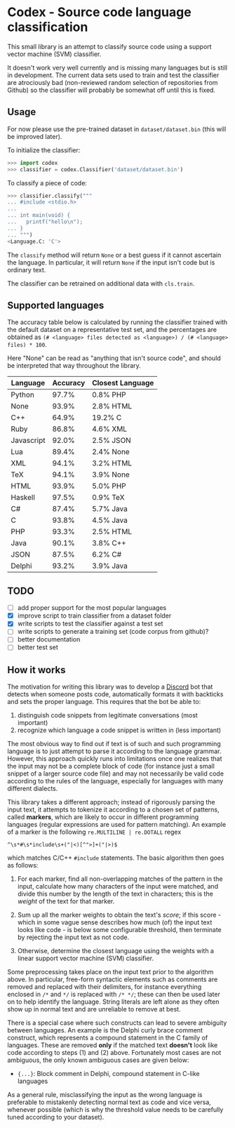 Codex - Source code language classification
===========================================

This small library is an attempt to classify source code using a support vector machine (SVM) classifier.

It doesn't work very well currently and is missing many languages but is still in development. The current data sets used to train and test the classifier are atrociously bad (non-reviewed random selection of repositories from Github) so the classifier will probably be somewhat off until this is fixed.

Usage
-----

For now please use the pre-trained dataset in `dataset/dataset.bin` (this will be improved later).


To initialize the classifier:

```python
>>> import codex
>>> classifier = codex.Classifier('dataset/dataset.bin')
```

To classify a piece of code:

```python
>>> classifier.classify("""
... #include <stdio.h>
... 
... int main(void) {
...   printf("hello\n");
... }
... """)
<Language.C: 'C'>
```

The `classify` method will return `None` or a best guess if it cannot ascertain the language. In particular, it will return `None` if the input isn't code but is ordinary text.

The classifier can be retrained on additional data with `cls.train`.

Supported languages
-------------------

The accuracy table below is calculated by running the classifier trained with the default dataset on a representative test set, and the percentages are obtained as `(# <language> files detected as <language>) / (# <language> files) * 100`.

Here "None" can be read as "anything that isn't source code", and should be interpreted that way throughout the library.

| Language           | Accuracy | Closest Language   |
| ------------------ | -------- | ------------------ |
| Python             |   97.7%  |  0.8% PHP          |
| None               |   93.9%  |  2.8% HTML         |
| C++                |   64.9%  | 19.2% C            |
| Ruby               |   86.8%  |  4.6% XML          |
| Javascript         |   92.0%  |  2.5% JSON         |
| Lua                |   89.4%  |  2.4% None         |
| XML                |   94.1%  |  3.2% HTML         |
| TeX                |   94.1%  |  3.9% None         |
| HTML               |   93.9%  |  5.0% PHP          |
| Haskell            |   97.5%  |  0.9% TeX          |
| C#                 |   87.4%  |  5.7% Java         |
| C                  |   93.8%  |  4.5% Java         |
| PHP                |   93.3%  |  2.5% HTML         |
| Java               |   90.1%  |  3.8% C++          |
| JSON               |   87.5%  |  6.2% C#           |
| Delphi             |   93.2%  |  3.9% Java         |

TODO
----

- [ ] add proper support for the most popular languages
- [x] improve script to train classifier from a dataset folder
- [x] write scripts to test the classifier against a test set
- [ ] write scripts to generate a training set (code corpus from github)?
- [ ] better documentation
- [ ] better test set

How it works
------------

The motivation for writing this library was to develop a [Discord](https://discordapp.com/) bot that detects when someone posts code, automatically formats it with backticks and sets the proper language. This requires that the bot be able to:

  1. distinguish code snippets from legitimate conversations (most important)
  2. recognize which language a code snippet is written in (less important)

The most obvious way to find out if text is of such and such programming language is to just attempt to parse it according to the language grammar. However, this approach quickly runs into limitations once one realizes that the input may not be a complete block of code (for instance just a small snippet of a larger source code file) and may not necessarily be valid code according to the rules of the language, especially for languages with many different dialects.

This library takes a different approach; instead of rigorously parsing the input text, it attempts to tokenize it according to a chosen set of patterns, called **markers**, which are likely to occur in different programming languages (regular expressions are used for pattern matching). An example of a marker is the following `re.MULTILINE | re.DOTALL` regex

```
^\s*#\s*include\s+("|<)[^">]+("|>)$
```

which matches C/C++ `#include` statements. The basic algorithm then goes as follows:

1) For each marker, find all non-overlapping matches of the pattern in the input, calculate how many characters of the input were matched, and divide this number by the length of the text in characters; this is the *weight* of the text for that marker.

2) Sum up all the marker weights to obtain the text's *score*; if this score - which in some vague sense describes how much (of) the input text looks like code - is below some configurable threshold, then terminate by rejecting the input text as not code.

3) Otherwise, determine the closest language using the weights with a linear support vector machine (SVM) classifier.

Some preprocessing takes place on the input text prior to the algorithm above. In particular, free-form syntactic elements such as comments are removed and replaced with their delimiters, for instance everything enclosed in `/*` and `*/` is replaced with `/* */`; these can then be used later on to help identify the language. String literals are left alone as they often show up in normal text and are unreliable to remove at best.

There is a special case where such constructs can lead to severe ambiguity between languages. An example is the Delphi curly brace comment construct, which represents a compound statement in the C family of languages. These are removed **only** if the matched text **doesn't** look like code according to steps (1) and (2) above. Fortunately most cases are not ambiguous, the only known ambiguous cases are given below:

  * `{...}`: Block comment in Delphi, compound statement in C-like languages

As a general rule, misclassifying the input as the wrong language is preferable to mistakenly detecting normal text as code and vice versa, whenever possible (which is why the threshold value needs to be carefully tuned according to your dataset).
